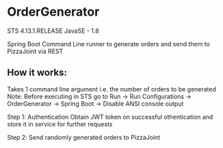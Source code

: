 # OrderGenerator

STS 4.13.1.RELEASE
JavaSE - 1.8

Spring Boot Command Line runner to generate orders and send them to PizzaJoint via REST

<h2>How it works:</h2>

Takes 1 command line argument i.e. the number of orders to be generated <br>
Note: Before executing in STS go to Run -> Run Configurations -> OrderGenerator -> Spring Boot -> Disable ANSI console output

Step 1: Authentication
Obtain JWT token on successful othentication and store it in service for further requests

Step 2: Send randomly generated orders to PizzaJoint
